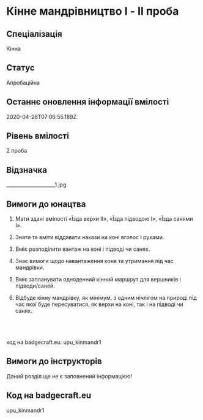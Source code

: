 # Кінне мандрівництво I - ІІ проба

## Спеціалізація

Кінна

## Статус

Апробаційна

## Останнє оновлення інформації вмілості

2020-04-28T07:06:55.189Z

## Рівень вмілості

2 проба

## Відзначка

____________________1.jpg

## Вимоги до юнацтва

<ol><li>Мати
	здані вмілості «Їзда
	верхи ІІ»,
	«Їзда
	підводою І»,
	«Їзда
	санями І».
<br>
<p>
					</p>
					</li><li>
<p>Знати
					та вміти віддавати накази на коні
					вголос і рухами.</p>
					</li><li>
<p>Вміє
					розподілити вантаж на коні і підводі
					чи санях.</p>
					</li><li>
<p>Знає
					вимоги щодо навантаження коня та
					утримання під час мандрівки.</p>
					</li><li>
<p>Вміє
					запланувати одноденний кінний маршрут
					для вершників і підводи/саней.</p>
					</li><li>
<p>Відбуде
					кінну мандрівку, як мінімум, з одним
					нічлігом на природі під час якої буде
					пересуватися, як верхи на коні, так
					і на підводі чи санях.</p></li></ol><div><span><br><br><br></span>код на badgecraft.eu: upu_kinmandr1<br></div>

## Вимоги до інструкторів

Даний розділ ще не є заповнений інформацією!

## Код на badgecraft.eu

upu_kinmandr1